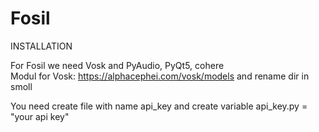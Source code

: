# Fosil

INSTALLATION

For Fosil we need Vosk and PyAudio, PyQt5, cohere               
Modul for Vosk: https://alphacephei.com/vosk/models  and rename dir in smoll

You need create file with name api_key and create variable api_key.py = "your api key"
